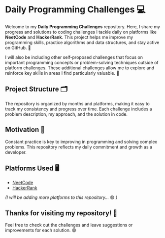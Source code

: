 # Daily Programming Challenges 💻

Welcome to my **Daily Programming Challenges** repository. Here, I share my progress and solutions to coding challenges I tackle daily on platforms like **NeetCode** and **HackerRank**. This project helps me improve my programming skills, practice algorithms and data structures, and stay active on GitHub. 🚀

I will also be including other self-proposed challenges that focus on important programming concepts or problem-solving techniques outside of platform challenges. These additional challenges allow me to explore and reinforce key skills in areas I find particularly valuable. 💪

## Project Structure 🗂️

The repository is organized by months and platforms, making it easy to track my consistency and progress over time. Each challenge includes a problem description, my approach, and the solution in code.

## Motivation 💪

Constant practice is key to improving in programming and solving complex problems. This repository reflects my daily commitment and growth as a developer.

## Platforms Used 🖥️

- [NeetCode](https://neetcode.io/)
- [HackerRank](https://www.hackerrank.com/)

*(I will be adding more platforms to this repository...* 😄 *)*

## Thanks for visiting my repository! 🎉

Feel free to check out the challenges and leave suggestions or improvements for each solution. 😄
